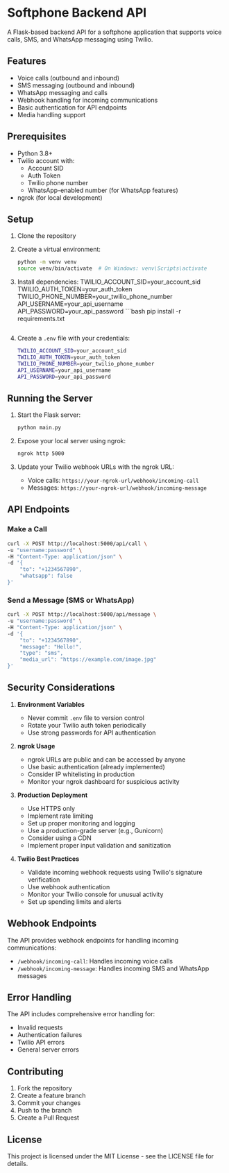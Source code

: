 # Softphone Backend API

A Flask-based backend API for a softphone application that supports voice calls, SMS, and WhatsApp messaging using Twilio.

## Features

- Voice calls (outbound and inbound)
- SMS messaging (outbound and inbound)
- WhatsApp messaging and calls
- Webhook handling for incoming communications
- Basic authentication for API endpoints
- Media handling support

## Prerequisites

- Python 3.8+
- Twilio account with:
  - Account SID
  - Auth Token
  - Twilio phone number
  - WhatsApp-enabled number (for WhatsApp features)
- ngrok (for local development)

## Setup

1. Clone the repository
2. Create a virtual environment:
   ```bash
   python -m venv venv
   source venv/bin/activate  # On Windows: venv\Scripts\activate
   ```

3. Install dependencies:
TWILIO_ACCOUNT_SID=your_account_sid
TWILIO_AUTH_TOKEN=your_auth_token
TWILIO_PHONE_NUMBER=your_twilio_phone_number
API_USERNAME=your_api_username
API_PASSWORD=your_api_password   ```bash
   pip install -r requirements.txt
   ```

4. Create a `.env` file with your credentials:
   ```bash
   TWILIO_ACCOUNT_SID=your_account_sid
   TWILIO_AUTH_TOKEN=your_auth_token
   TWILIO_PHONE_NUMBER=your_twilio_phone_number
   API_USERNAME=your_api_username
   API_PASSWORD=your_api_password
   ```

## Running the Server

1. Start the Flask server:
   ```bash
   python main.py
   ```

2. Expose your local server using ngrok:
   ```bash
   ngrok http 5000
   ```

3. Update your Twilio webhook URLs with the ngrok URL:
   - Voice calls: `https://your-ngrok-url/webhook/incoming-call`
   - Messages: `https://your-ngrok-url/webhook/incoming-message`

## API Endpoints

### Make a Call
```bash
curl -X POST http://localhost:5000/api/call \
-u "username:password" \
-H "Content-Type: application/json" \
-d '{
    "to": "+1234567890",
    "whatsapp": false
}'
```

### Send a Message (SMS or WhatsApp)
```bash
curl -X POST http://localhost:5000/api/message \
-u "username:password" \
-H "Content-Type: application/json" \
-d '{
    "to": "+1234567890",
    "message": "Hello!",
    "type": "sms",
    "media_url": "https://example.com/image.jpg"
}'
```

## Security Considerations

1. **Environment Variables**
   - Never commit `.env` file to version control
   - Rotate your Twilio auth token periodically
   - Use strong passwords for API authentication

2. **ngrok Usage**
   - ngrok URLs are public and can be accessed by anyone
   - Use basic authentication (already implemented)
   - Consider IP whitelisting in production
   - Monitor your ngrok dashboard for suspicious activity

3. **Production Deployment**
   - Use HTTPS only
   - Implement rate limiting
   - Set up proper monitoring and logging
   - Use a production-grade server (e.g., Gunicorn)
   - Consider using a CDN
   - Implement proper input validation and sanitization

4. **Twilio Best Practices**
   - Validate incoming webhook requests using Twilio's signature verification
   - Use webhook authentication
   - Monitor your Twilio console for unusual activity
   - Set up spending limits and alerts

## Webhook Endpoints

The API provides webhook endpoints for handling incoming communications:

- `/webhook/incoming-call`: Handles incoming voice calls
- `/webhook/incoming-message`: Handles incoming SMS and WhatsApp messages

## Error Handling

The API includes comprehensive error handling for:
- Invalid requests
- Authentication failures
- Twilio API errors
- General server errors

## Contributing

1. Fork the repository
2. Create a feature branch
3. Commit your changes
4. Push to the branch
5. Create a Pull Request

## License

This project is licensed under the MIT License - see the LICENSE file for details.

